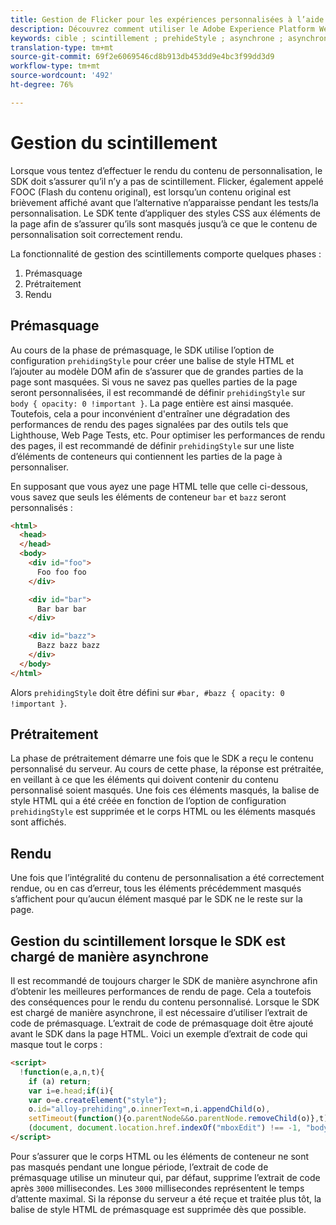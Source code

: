 ```yaml
---
title: Gestion de Flicker pour les expériences personnalisées à l’aide du SDK Web Adobe Experience Platform
description: Découvrez comment utiliser le Adobe Experience Platform Web SDK pour gérer le scintillement sur les expériences des utilisateurs.
keywords: cible ; scintillement ; prehideStyle ; asynchrone ; asynchrone ;
translation-type: tm+mt
source-git-commit: 69f2e6069546cd8b913db453dd9e4bc3f99dd3d9
workflow-type: tm+mt
source-wordcount: '492'
ht-degree: 76%

---
```



# Gestion du scintillement

Lorsque vous tentez d’effectuer le rendu du contenu de personnalisation, le SDK doit s’assurer qu’il n’y a pas de scintillement. Flicker, également appelé FOOC (Flash du contenu original), est lorsqu’un contenu original est brièvement affiché avant que l’alternative n’apparaisse pendant les tests/la personnalisation. Le SDK tente d’appliquer des styles CSS aux éléments de la page afin de s’assurer qu’ils sont masqués jusqu’à ce que le contenu de personnalisation soit correctement rendu.

La fonctionnalité de gestion des scintillements comporte quelques phases :

1. Prémasquage
1. Prétraitement
1. Rendu

## Prémasquage

Au cours de la phase de prémasquage, le SDK utilise l’option de configuration `prehidingStyle` pour créer une balise de style HTML et l’ajouter au modèle DOM afin de s’assurer que de grandes parties de la page sont masquées. Si vous ne savez pas quelles parties de la page seront personnalisées, il est recommandé de définir `prehidingStyle` sur `body { opacity: 0 !important }`. La page entière est ainsi masquée. Toutefois, cela a pour inconvénient d&#39;entraîner une dégradation des performances de rendu des pages signalées par des outils tels que Lighthouse, Web Page Tests, etc. Pour optimiser les performances de rendu des pages, il est recommandé de définir `prehidingStyle` sur une liste d’éléments de conteneurs qui contiennent les parties de la page à personnaliser.

En supposant que vous ayez une page HTML telle que celle ci-dessous, vous savez que seuls les éléments de conteneur `bar` et `bazz` seront personnalisés :

```html
<html>
  <head>
  </head>
  <body>
    <div id="foo">
      Foo foo foo
    </div>

    <div id="bar">
      Bar bar bar
    </div>

    <div id="bazz">
      Bazz bazz bazz
    </div>
  </body>
</html>
```

Alors `prehidingStyle` doit être défini sur `#bar, #bazz { opacity: 0 !important }`.

## Prétraitement

La phase de prétraitement démarre une fois que le SDK a reçu le contenu personnalisé du serveur. Au cours de cette phase, la réponse est prétraitée, en veillant à ce que les éléments qui doivent contenir du contenu personnalisé soient masqués. Une fois ces éléments masqués, la balise de style HTML qui a été créée en fonction de l’option de configuration `prehidingStyle` est supprimée et le corps HTML ou les éléments masqués sont affichés.

## Rendu

Une fois que l’intégralité du contenu de personnalisation a été correctement rendue, ou en cas d’erreur, tous les éléments précédemment masqués s’affichent pour qu’aucun élément masqué par le SDK ne le reste sur la page.

## Gestion du scintillement lorsque le SDK est chargé de manière asynchrone

Il est recommandé de toujours charger le SDK de manière asynchrone afin d’obtenir les meilleures performances de rendu de page. Cela a toutefois des conséquences pour le rendu du contenu personnalisé. Lorsque le SDK est chargé de manière asynchrone, il est nécessaire d’utiliser l’extrait de code de prémasquage. L’extrait de code de prémasquage doit être ajouté avant le SDK dans la page HTML. Voici un exemple d’extrait de code qui masque tout le corps :

```html
<script>
  !function(e,a,n,t){
    if (a) return;
    var i=e.head;if(i){
    var o=e.createElement("style");
    o.id="alloy-prehiding",o.innerText=n,i.appendChild(o),
    setTimeout(function(){o.parentNode&&o.parentNode.removeChild(o)},t)}}
    (document, document.location.href.indexOf("mboxEdit") !== -1, "body { opacity: 0 !important }", 3000);
</script>
```

Pour s’assurer que le corps HTML ou les éléments de conteneur ne sont pas masqués pendant une longue période, l’extrait de code de prémasquage utilise un minuteur qui, par défaut, supprime l’extrait de code après `3000` millisecondes. Les `3000` millisecondes représentent le temps d’attente maximal. Si la réponse du serveur a été reçue et traitée plus tôt, la balise de style HTML de prémasquage est supprimée dès que possible.
